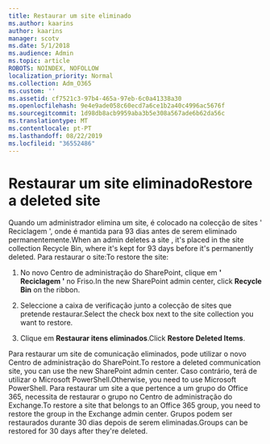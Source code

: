 ```yaml
---
title: Restaurar um site eliminado
ms.author: kaarins
author: kaarins
manager: scotv
ms.date: 5/1/2018
ms.audience: Admin
ms.topic: article
ROBOTS: NOINDEX, NOFOLLOW
localization_priority: Normal
ms.collection: Adm_O365
ms.custom: ''
ms.assetid: cf7521c3-97b4-465a-97eb-6c0a41338a30
ms.openlocfilehash: 9e4e9ade058c60ecd7a6ce1b2a40c4996ac5676f
ms.sourcegitcommit: 1d98db8acb9959aba3b5e308a567ade6b62da56c
ms.translationtype: MT
ms.contentlocale: pt-PT
ms.lasthandoff: 08/22/2019
ms.locfileid: "36552486"
---
```

# <a name="restore-a-deleted-site"></a><span data-ttu-id="14905-102">Restaurar um site eliminado</span><span class="sxs-lookup"><span data-stu-id="14905-102">Restore a deleted site</span></span>

<span data-ttu-id="14905-103">Quando um administrador elimina um site, é colocado na colecção de sites ' Reciclagem ', onde é mantida para 93 dias antes de serem eliminado permanentemente.</span><span class="sxs-lookup"><span data-stu-id="14905-103">When an admin deletes a site , it's placed in the site collection Recycle Bin, where it's kept for 93 days before it's permanently deleted.</span></span> <span data-ttu-id="14905-104">Para restaurar o site:</span><span class="sxs-lookup"><span data-stu-id="14905-104">To restore the site:</span></span>
  
1. <span data-ttu-id="14905-105">No novo Centro de administração do SharePoint, clique em **' Reciclagem '** no Friso.</span><span class="sxs-lookup"><span data-stu-id="14905-105">In the new SharePoint admin center, click **Recycle Bin** on the ribbon.</span></span> 
    
2. <span data-ttu-id="14905-106">Seleccione a caixa de verificação junto a colecção de sites que pretende restaurar.</span><span class="sxs-lookup"><span data-stu-id="14905-106">Select the check box next to the site collection you want to restore.</span></span>
    
3. <span data-ttu-id="14905-107">Clique em **Restaurar itens eliminados**.</span><span class="sxs-lookup"><span data-stu-id="14905-107">Click **Restore Deleted Items**.</span></span>
    
<span data-ttu-id="14905-108">Para restaurar um site de comunicação eliminados, pode utilizar o novo Centro de administração do SharePoint.</span><span class="sxs-lookup"><span data-stu-id="14905-108">To restore a deleted communication site, you can use the new SharePoint admin center.</span></span> <span data-ttu-id="14905-109">Caso contrário, terá de utilizar o Microsoft PowerShell.</span><span class="sxs-lookup"><span data-stu-id="14905-109">Otherwise, you need to use Microsoft PowerShell.</span></span> <span data-ttu-id="14905-110">Para restaurar um site a que pertence a um grupo do Office 365, necessita de restaurar o grupo no Centro de administração do Exchange.</span><span class="sxs-lookup"><span data-stu-id="14905-110">To restore a site that belongs to an Office 365 group, you need to restore the group in the Exchange admin center.</span></span> <span data-ttu-id="14905-111">Grupos podem ser restaurados durante 30 dias depois de serem eliminadas.</span><span class="sxs-lookup"><span data-stu-id="14905-111">Groups can be restored for 30 days after they're deleted.</span></span>
  

